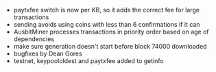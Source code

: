 * paytxfee switch is now per KB, so it adds the correct fee for large transactions
* sending avoids using coins with less than 6 confirmations if it can
* AusbitMiner processes transactions in priority order based on age of dependencies
* make sure generation doesn't start before block 74000 downloaded
* bugfixes by Dean Gores
* testnet, keypoololdest and paytxfee added to getinfo
